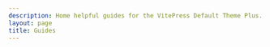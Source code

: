 ```yaml
---
description: Home helpful guides for the VitePress Default Theme Plus.
layout: page
title: Guides
---
```


<script setup>
import {VPLCollectionPage, VPLCollectionPageTitle, VPLCollectionItems} from '@lando/vitepress-theme-default-plus'
import {useCollection} from '../utils/use-collection';

const {pages} = useCollection('guide');

</script>

<VPLCollectionPage>
  <VPLCollectionPageTitle>
    <template #title>
      Guides
    </template>
    <template #lead>
      stuyff adn thiangsoejp
      oj pgojseg
    </template>
  </VPLCollectionPageTitle>
  <VPLCollectionItems :items="pages"/>
</VPLCollectionPage>
